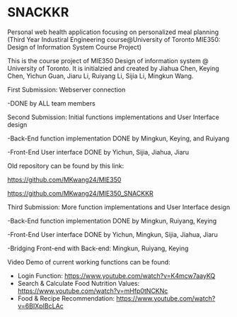 # SNACKKR
Personal web health application focusing on personalized meal planning (Third Year Industiral Engineering course@University of Toronto MIE350: Design of Information System Course Project)

This is the course project of MIE350 Design of information system @ University of Toronto. It is initialzied and created by Jiahua Chen, Keying Chen, Yichun Guan, Jiaru Li, Ruiyang Li, Sijia Li, Mingkun Wang.

First Submission: Webserver connection

-DONE by ALL team members

Second Submission: Initial functions implementations and User Interface design

-Back-End function implementation DONE by Mingkun, Keying, and Ruiyang

-Front-End User interface DONE by Yichun, Sijia, Jiahua, Jiaru
  
Old repository can be found by this link:

https://github.com/MKwang24/MIE350 

https://github.com/MKwang24/MIE350_SNACKKR
  
Third Submission: More function implementations and User Interface design
  
-Back-End function implementation DONE by Mingkun, Ruiyang, Keying

-Front-End User interface DONE by Yichun, Mingkun, Sijia, Jiahua, Jiaru

-Bridging Front-end with Back-end: Mingkun, Ruiyang, Keying
  
  Video Demo of current working functions can be found:
  - Login Function: 
  https://www.youtube.com/watch?v=K4mcw7aayKQ
  - Search & Calculate Food Nutrition Values:
  https://www.youtube.com/watch?v=mHfp0tNCKNc
  - Food & Recipe Recommendation: 
  https://www.youtube.com/watch?v=6BIXpIBcLAc
